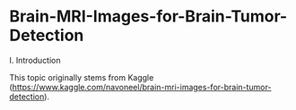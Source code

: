 # Brain-MRI-Images-for-Brain-Tumor-Detection

I. Introduction

This topic originally stems from Kaggle (https://www.kaggle.com/navoneel/brain-mri-images-for-brain-tumor-detection).

